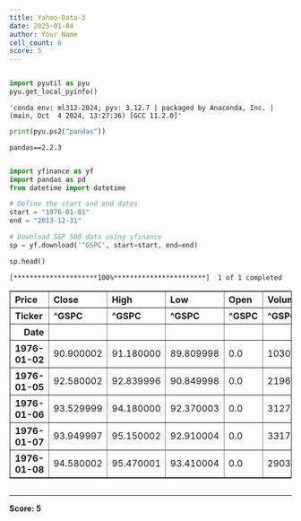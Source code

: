 ```yaml
---
title: Yahoo-Data-3
date: 2025-01-04
author: Your Name
cell_count: 6
score: 5
---
```


```python

```


```python
import pyutil as pyu
pyu.get_local_pyinfo()
```




    'conda env: ml312-2024; pyv: 3.12.7 | packaged by Anaconda, Inc. | (main, Oct  4 2024, 13:27:36) [GCC 11.2.0]'




```python
print(pyu.ps2("pandas"))
```

    pandas==2.2.3
    



```python

```


```python
import yfinance as yf
import pandas as pd
from datetime import datetime

# Define the start and end dates
start = "1976-01-01"
end = "2013-12-31"

# Download S&P 500 data using yfinance
sp = yf.download('^GSPC', start=start, end=end)

sp.head()
```

    [*********************100%***********************]  1 of 1 completed





<div>
<style scoped>
    .dataframe tbody tr th:only-of-type {
        vertical-align: middle;
    }

    .dataframe tbody tr th {
        vertical-align: top;
    }

    .dataframe thead tr th {
        text-align: left;
    }

    .dataframe thead tr:last-of-type th {
        text-align: right;
    }
</style>
<table border="1" class="dataframe">
  <thead>
    <tr>
      <th>Price</th>
      <th>Close</th>
      <th>High</th>
      <th>Low</th>
      <th>Open</th>
      <th>Volume</th>
    </tr>
    <tr>
      <th>Ticker</th>
      <th>^GSPC</th>
      <th>^GSPC</th>
      <th>^GSPC</th>
      <th>^GSPC</th>
      <th>^GSPC</th>
    </tr>
    <tr>
      <th>Date</th>
      <th></th>
      <th></th>
      <th></th>
      <th></th>
      <th></th>
    </tr>
  </thead>
  <tbody>
    <tr>
      <th>1976-01-02</th>
      <td>90.900002</td>
      <td>91.180000</td>
      <td>89.809998</td>
      <td>0.0</td>
      <td>10300000</td>
    </tr>
    <tr>
      <th>1976-01-05</th>
      <td>92.580002</td>
      <td>92.839996</td>
      <td>90.849998</td>
      <td>0.0</td>
      <td>21960000</td>
    </tr>
    <tr>
      <th>1976-01-06</th>
      <td>93.529999</td>
      <td>94.180000</td>
      <td>92.370003</td>
      <td>0.0</td>
      <td>31270000</td>
    </tr>
    <tr>
      <th>1976-01-07</th>
      <td>93.949997</td>
      <td>95.150002</td>
      <td>92.910004</td>
      <td>0.0</td>
      <td>33170000</td>
    </tr>
    <tr>
      <th>1976-01-08</th>
      <td>94.580002</td>
      <td>95.470001</td>
      <td>93.410004</td>
      <td>0.0</td>
      <td>29030000</td>
    </tr>
  </tbody>
</table>
</div>




```python

```


---
**Score: 5**